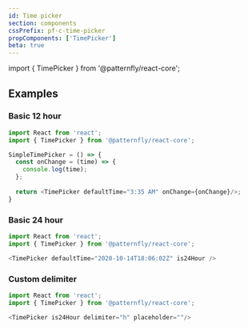 ```yaml
---
id: Time picker
section: components
cssPrefix: pf-c-time-picker
propComponents: ['TimePicker']
beta: true
---
```


import { TimePicker } from '@patternfly/react-core';

## Examples
### Basic 12 hour
```js
import React from 'react';
import { TimePicker } from '@patternfly/react-core';

SimpleTimePicker = () => {
  const onChange = (time) => {
    console.log(time);
  };
  
  return <TimePicker defaultTime="3:35 AM" onChange={onChange}/>;
}
```

### Basic 24 hour
```js
import React from 'react';
import { TimePicker } from '@patternfly/react-core';

<TimePicker defaultTime="2020-10-14T18:06:02Z" is24Hour />
```

### Custom delimiter
```js
import React from 'react';
import { TimePicker } from '@patternfly/react-core';

<TimePicker is24Hour delimiter="h" placeholder=""/>
```
